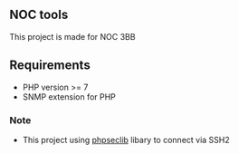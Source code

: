 ## NOC tools

This project is made for NOC 3BB

## Requirements
- PHP version >= 7
- SNMP extension for PHP

### Note
* This project using [phpseclib](http://phpseclib.sourceforge.net/) libary to connect via SSH2
